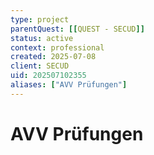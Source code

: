 ```yaml
---
type: project
parentQuest: [[QUEST - SECUD]]
status: active
context: professional
created: 2025-07-08
client: SECUD
uid: 202507102355
aliases: ["AVV Prüfungen"]
---
```


# AVV Prüfungen


